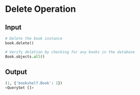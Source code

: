 # Delete Operation

## Input

```python
# Delete the book instance
book.delete()

# Verify deletion by checking for any books in the database
Book.objects.all()
```

## Output
```python
(1, {'bookshelf.Book': 1})
<QuerySet []>
```